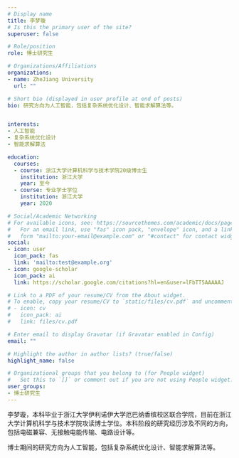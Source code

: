 ```yaml
---
# Display name
title: 李梦璇
# Is this the primary user of the site?
superuser: false

# Role/position
role: 博士研究生

# Organizations/Affiliations
organizations:
- name: ZheJiang University
  url: ""

# Short bio (displayed in user profile at end of posts)
bio: 研究方向为人工智能，包括复杂系统优化设计、智能求解算法等。


interests:
- 人工智能
- 复杂系统优化设计
- 智能求解算法

education:
  courses:
  - course: 浙江大学计算机科学与技术学院20级博士生
    institution: 浙江大学
    year: 至今
  - course: 专业学士学位
    institution: 浙江大学
    year: 2020

# Social/Academic Networking
# For available icons, see: https://sourcethemes.com/academic/docs/page-builder/#icons
#   For an email link, use "fas" icon pack, "envelope" icon, and a link in the
#   form "mailto:your-email@example.com" or "#contact" for contact widget.
social:
- icon: user
  icon_pack: fas
  link: 'mailto:test@example.org'
- icon: google-scholar
  icon_pack: ai
  link: https://scholar.google.com/citations?hl=en&user=lFbTT5AAAAAJ

# Link to a PDF of your resume/CV from the About widget.
# To enable, copy your resume/CV to `static/files/cv.pdf` and uncomment the lines below.
# - icon: cv
#   icon_pack: ai
#   link: files/cv.pdf

# Enter email to display Gravatar (if Gravatar enabled in Config)
email: ""

# Highlight the author in author lists? (true/false)
highlight_name: false

# Organizational groups that you belong to (for People widget)
#   Set this to `[]` or comment out if you are not using People widget.
user_groups:
- 博士研究生
---
```

李梦璇，本科毕业于浙江大学伊利诺伊大学厄巴纳香槟校区联合学院，目前在浙江大学计算机科学与技术学院攻读博士学位。本科阶段的研究经历涉及不同的方向，包括电磁兼容、无接触电能传输、电路设计等。

博士期间的研究方向为人工智能，包括复杂系统优化设计、智能求解算法等。
